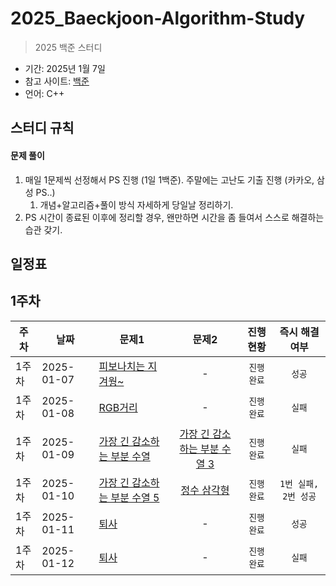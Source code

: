 # 2025_Baeckjoon-Algorithm-Study
> 2025 백준 스터디

- 기간: 2025년 1월 7일
- 참고 사이트: [백준](https://www.acmicpc.net/)
- 언어: C++

## 스터디 규칙 

#### 문제 풀이

1. 매일 1문제씩 선정해서 PS 진행 (1일 1백준). 주말에는 고난도 기출 진행 (카카오, 삼성 PS..)
   1. 개념+알고리즘+풀이 방식 자세하게 당일날 정리하기. 
2. PS 시간이 종료된 이후에 정리할 경우, 왠만하면 시간을 좀 들여서 스스로 해결하는 습관 갖기.

  
## 일정표

<h2>1주차</h2>

| 주차 | 날짜 | 문제1 | 문제2 | 진행 현황 | 즉시 해결 여부 |
| ---- | ------ | ---- | :-------------: | :-------------: | :-------------: |
| 1주차 | 2025-01-07 | [피보나치는 지겨웡~](https://www.acmicpc.net/problem/17175) | - | `진행 완료` |  `성공` |
| 1주차 | 2025-01-08 | [RGB거리](https://www.acmicpc.net/problem/17175) | - | `진행 완료` |  `실패` |
| 1주차 | 2025-01-09 | [가장 긴 감소하는 부분 수열 ](https://www.acmicpc.net/problem/11722) | [가장 긴 감소하는 부분 수열 3 ](https://www.acmicpc.net/problem/12738) | `진행 완료` |  `실패` |
| 1주차 | 2025-01-10 | [가장 긴 감소하는 부분 수열 5 ](https://www.acmicpc.net/problem/14003) | [정수 삼각형 ](https://www.acmicpc.net/problem/1932) | `진행 완료` |  `1번 실패, 2번 성공` |
| 1주차 | 2025-01-11 | [퇴사](https://www.acmicpc.net/problem/14501) | - | `진행 완료` |  `성공` |
| 1주차 | 2025-01-12 | [퇴사](https://www.acmicpc.net/problem/12865) | - | `진행 완료` |  `실패` |

